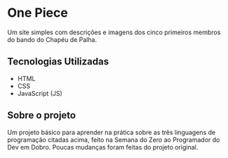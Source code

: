 # One Piece
Um site simples com descrições e imagens dos cinco primeiros membros do bando do Chapéu de Palha.

## Tecnologias Utilizadas
- HTML
- CSS
- JavaScript (JS)
 
## Sobre o projeto
Um projeto básico para aprender na prática sobre as três linguagens de programação citadas acima, feito na Semana do Zero ao Programador do Dev em Dobro. Poucas mudanças foram feitas do projeto original.
